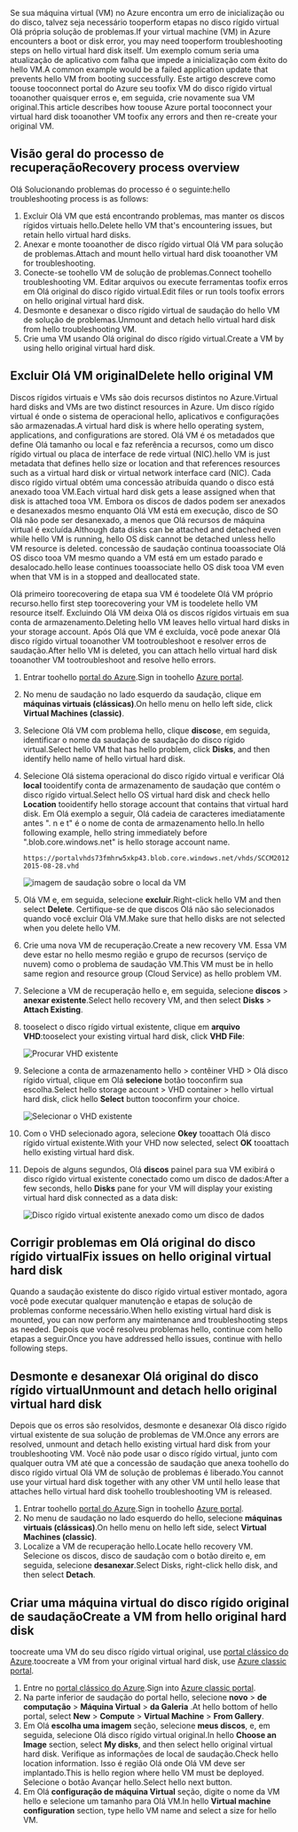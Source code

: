 <span data-ttu-id="b070d-101">Se sua máquina virtual (VM) no Azure encontra um erro de inicialização ou do disco, talvez seja necessário tooperform etapas no disco rígido virtual Olá própria solução de problemas.</span><span class="sxs-lookup"><span data-stu-id="b070d-101">If your virtual machine (VM) in Azure encounters a boot or disk error, you may need tooperform troubleshooting steps on hello virtual hard disk itself.</span></span> <span data-ttu-id="b070d-102">Um exemplo comum seria uma atualização de aplicativo com falha que impede a inicialização com êxito do hello VM.</span><span class="sxs-lookup"><span data-stu-id="b070d-102">A common example would be a failed application update that prevents hello VM from booting successfully.</span></span> <span data-ttu-id="b070d-103">Este artigo descreve como toouse tooconnect portal do Azure seu toofix VM do disco rígido virtual tooanother quaisquer erros e, em seguida, crie novamente sua VM original.</span><span class="sxs-lookup"><span data-stu-id="b070d-103">This article describes how toouse Azure portal tooconnect your virtual hard disk tooanother VM toofix any errors and then re-create your original VM.</span></span>

## <a name="recovery-process-overview"></a><span data-ttu-id="b070d-104">Visão geral do processo de recuperação</span><span class="sxs-lookup"><span data-stu-id="b070d-104">Recovery process overview</span></span>
<span data-ttu-id="b070d-105">Olá Solucionando problemas do processo é o seguinte:</span><span class="sxs-lookup"><span data-stu-id="b070d-105">hello troubleshooting process is as follows:</span></span>

1. <span data-ttu-id="b070d-106">Excluir Olá VM que está encontrando problemas, mas manter os discos rígidos virtuais hello.</span><span class="sxs-lookup"><span data-stu-id="b070d-106">Delete hello VM that's encountering issues, but retain hello virtual hard disks.</span></span>
2. <span data-ttu-id="b070d-107">Anexar e monte tooanother de disco rígido virtual Olá VM para solução de problemas.</span><span class="sxs-lookup"><span data-stu-id="b070d-107">Attach and mount hello virtual hard disk tooanother VM for troubleshooting.</span></span>
3. <span data-ttu-id="b070d-108">Conecte-se toohello VM de solução de problemas.</span><span class="sxs-lookup"><span data-stu-id="b070d-108">Connect toohello troubleshooting VM.</span></span> <span data-ttu-id="b070d-109">Editar arquivos ou execute ferramentas toofix erros em Olá original do disco rígido virtual.</span><span class="sxs-lookup"><span data-stu-id="b070d-109">Edit files or run tools toofix errors on hello original virtual hard disk.</span></span>
4. <span data-ttu-id="b070d-110">Desmonte e desanexar o disco rígido virtual de saudação do hello VM de solução de problemas.</span><span class="sxs-lookup"><span data-stu-id="b070d-110">Unmount and detach hello virtual hard disk from hello troubleshooting VM.</span></span>
5. <span data-ttu-id="b070d-111">Crie uma VM usando Olá original do disco rígido virtual.</span><span class="sxs-lookup"><span data-stu-id="b070d-111">Create a VM by using hello original virtual hard disk.</span></span>

## <a name="delete-hello-original-vm"></a><span data-ttu-id="b070d-112">Excluir Olá VM original</span><span class="sxs-lookup"><span data-stu-id="b070d-112">Delete hello original VM</span></span>
<span data-ttu-id="b070d-113">Discos rígidos virtuais e VMs são dois recursos distintos no Azure.</span><span class="sxs-lookup"><span data-stu-id="b070d-113">Virtual hard disks and VMs are two distinct resources in Azure.</span></span> <span data-ttu-id="b070d-114">Um disco rígido virtual é onde o sistema de operacional hello, aplicativos e configurações são armazenadas.</span><span class="sxs-lookup"><span data-stu-id="b070d-114">A virtual hard disk is where hello operating system, applications, and configurations are stored.</span></span> <span data-ttu-id="b070d-115">Olá VM é os metadados que define Olá tamanho ou local e faz referência a recursos, como um disco rígido virtual ou placa de interface de rede virtual (NIC).</span><span class="sxs-lookup"><span data-stu-id="b070d-115">hello VM is just metadata that defines hello size or location and that references resources such as a virtual hard disk or virtual network interface card (NIC).</span></span> <span data-ttu-id="b070d-116">Cada disco rígido virtual obtém uma concessão atribuída quando o disco está anexado tooa VM.</span><span class="sxs-lookup"><span data-stu-id="b070d-116">Each virtual hard disk gets a lease assigned when that disk is attached tooa VM.</span></span> <span data-ttu-id="b070d-117">Embora os discos de dados podem ser anexados e desanexados mesmo enquanto Olá VM está em execução, disco de SO Olá não pode ser desanexado, a menos que Olá recursos de máquina virtual é excluída.</span><span class="sxs-lookup"><span data-stu-id="b070d-117">Although data disks can be attached and detached even while hello VM is running, hello OS disk cannot be detached unless hello VM resource is deleted.</span></span> <span data-ttu-id="b070d-118">concessão de saudação continua tooassociate Olá OS disco tooa VM mesmo quando a VM está em um estado parado e desalocado.</span><span class="sxs-lookup"><span data-stu-id="b070d-118">hello lease continues tooassociate hello OS disk tooa VM even when that VM is in a stopped and deallocated state.</span></span>

<span data-ttu-id="b070d-119">Olá primeiro toorecovering de etapa sua VM é toodelete Olá VM próprio recurso.</span><span class="sxs-lookup"><span data-stu-id="b070d-119">hello first step toorecovering your VM is toodelete hello VM resource itself.</span></span> <span data-ttu-id="b070d-120">Excluindo Olá VM deixa Olá os discos rígidos virtuais em sua conta de armazenamento.</span><span class="sxs-lookup"><span data-stu-id="b070d-120">Deleting hello VM leaves hello virtual hard disks in your storage account.</span></span> <span data-ttu-id="b070d-121">Após Olá que VM é excluída, você pode anexar Olá disco rígido virtual tooanother VM tootroubleshoot e resolver erros de saudação.</span><span class="sxs-lookup"><span data-stu-id="b070d-121">After hello VM is deleted, you can attach hello virtual hard disk tooanother VM tootroubleshoot and resolve hello errors.</span></span> 

1. <span data-ttu-id="b070d-122">Entrar toohello [portal do Azure](https://portal.azure.com).</span><span class="sxs-lookup"><span data-stu-id="b070d-122">Sign in toohello [Azure portal](https://portal.azure.com).</span></span> 
2. <span data-ttu-id="b070d-123">No menu de saudação no lado esquerdo da saudação, clique em **máquinas virtuais (clássicas)**.</span><span class="sxs-lookup"><span data-stu-id="b070d-123">On hello menu on hello left side, click **Virtual Machines (classic)**.</span></span>
3. <span data-ttu-id="b070d-124">Selecione Olá VM com problema hello, clique **discos**e, em seguida, identificar o nome da saudação de saudação do disco rígido virtual.</span><span class="sxs-lookup"><span data-stu-id="b070d-124">Select hello VM that has hello problem, click **Disks**, and then identify hello name of hello virtual hard disk.</span></span> 
4. <span data-ttu-id="b070d-125">Selecione Olá sistema operacional do disco rígido virtual e verificar Olá **local** tooidentify conta de armazenamento de saudação que contém o disco rígido virtual.</span><span class="sxs-lookup"><span data-stu-id="b070d-125">Select hello OS virtual hard disk and check hello **Location** tooidentify hello storage account that contains that virtual hard disk.</span></span> <span data-ttu-id="b070d-126">Em Olá exemplo a seguir, Olá cadeia de caracteres imediatamente antes ". n e t" é o nome de conta de armazenamento hello.</span><span class="sxs-lookup"><span data-stu-id="b070d-126">In hello following example, hello string immediately before ".blob.core.windows.net" is hello storage account name.</span></span>

    ```
    https://portalvhds73fmhrw5xkp43.blob.core.windows.net/vhds/SCCM2012-2015-08-28.vhd
    ```

    ![imagem de saudação sobre o local da VM](./media/virtual-machines-classic-recovery-disks-portal/vm-location.png)

5. <span data-ttu-id="b070d-128">Olá VM e, em seguida, selecione **excluir**.</span><span class="sxs-lookup"><span data-stu-id="b070d-128">Right-click hello VM and then select **Delete**.</span></span> <span data-ttu-id="b070d-129">Certifique-se de que discos Olá não são selecionados quando você excluir Olá VM.</span><span class="sxs-lookup"><span data-stu-id="b070d-129">Make sure that hello disks are not selected when you delete hello VM.</span></span>
6. <span data-ttu-id="b070d-130">Crie uma nova VM de recuperação.</span><span class="sxs-lookup"><span data-stu-id="b070d-130">Create a new recovery VM.</span></span> <span data-ttu-id="b070d-131">Essa VM deve estar no hello mesmo região e grupo de recursos (serviço de nuvem) como o problema de saudação VM.</span><span class="sxs-lookup"><span data-stu-id="b070d-131">This VM must be in hello same region and resource group (Cloud Service) as hello problem VM.</span></span>
7. <span data-ttu-id="b070d-132">Selecione a VM de recuperação hello e, em seguida, selecione **discos** > **anexar existente**.</span><span class="sxs-lookup"><span data-stu-id="b070d-132">Select hello recovery VM, and then select **Disks** > **Attach Existing**.</span></span>
8. <span data-ttu-id="b070d-133">tooselect o disco rígido virtual existente, clique em **arquivo VHD**:</span><span class="sxs-lookup"><span data-stu-id="b070d-133">tooselect your existing virtual hard disk, click **VHD File**:</span></span>

    ![Procurar VHD existente](./media/virtual-machines-classic-recovery-disks-portal/select-vhd-location.png)

9. <span data-ttu-id="b070d-135">Selecione a conta de armazenamento hello > contêiner VHD > Olá disco rígido virtual, clique em Olá **selecione** botão tooconfirm sua escolha.</span><span class="sxs-lookup"><span data-stu-id="b070d-135">Select hello storage account > VHD container > hello virtual hard disk, click hello **Select** button tooconfirm your choice.</span></span>

    ![Selecionar o VHD existente](./media/virtual-machines-classic-recovery-disks-portal/select-vhd.png)

10. <span data-ttu-id="b070d-137">Com o VHD selecionado agora, selecione **Okey** tooattach Olá disco rígido virtual existente.</span><span class="sxs-lookup"><span data-stu-id="b070d-137">With your VHD now selected, select **OK** tooattach hello existing virtual hard disk.</span></span>
11. <span data-ttu-id="b070d-138">Depois de alguns segundos, Olá **discos** painel para sua VM exibirá o disco rígido virtual existente conectado como um disco de dados:</span><span class="sxs-lookup"><span data-stu-id="b070d-138">After a few seconds, hello **Disks** pane for your VM will display your existing virtual hard disk connected as a data disk:</span></span>

    ![Disco rígido virtual existente anexado como um disco de dados](./media/virtual-machines-classic-recovery-disks-portal/attached-disk.png)

## <a name="fix-issues-on-hello-original-virtual-hard-disk"></a><span data-ttu-id="b070d-140">Corrigir problemas em Olá original do disco rígido virtual</span><span class="sxs-lookup"><span data-stu-id="b070d-140">Fix issues on hello original virtual hard disk</span></span>
<span data-ttu-id="b070d-141">Quando a saudação existente do disco rígido virtual estiver montado, agora você pode executar qualquer manutenção e etapas de solução de problemas conforme necessário.</span><span class="sxs-lookup"><span data-stu-id="b070d-141">When hello existing virtual hard disk is mounted, you can now perform any maintenance and troubleshooting steps as needed.</span></span> <span data-ttu-id="b070d-142">Depois que você resolveu problemas hello, continue com hello etapas a seguir.</span><span class="sxs-lookup"><span data-stu-id="b070d-142">Once you have addressed hello issues, continue with hello following steps.</span></span>

## <a name="unmount-and-detach-hello-original-virtual-hard-disk"></a><span data-ttu-id="b070d-143">Desmonte e desanexar Olá original do disco rígido virtual</span><span class="sxs-lookup"><span data-stu-id="b070d-143">Unmount and detach hello original virtual hard disk</span></span>
<span data-ttu-id="b070d-144">Depois que os erros são resolvidos, desmonte e desanexar Olá disco rígido virtual existente de sua solução de problemas de VM.</span><span class="sxs-lookup"><span data-stu-id="b070d-144">Once any errors are resolved, unmount and detach hello existing virtual hard disk from your troubleshooting VM.</span></span> <span data-ttu-id="b070d-145">Você não pode usar o disco rígido virtual, junto com qualquer outra VM até que a concessão de saudação que anexa toohello do disco rígido virtual Olá VM de solução de problemas é liberado.</span><span class="sxs-lookup"><span data-stu-id="b070d-145">You cannot use your virtual hard disk together with any other VM until hello lease that attaches hello virtual hard disk toohello troubleshooting VM is released.</span></span>  

1. <span data-ttu-id="b070d-146">Entrar toohello [portal do Azure](https://portal.azure.com).</span><span class="sxs-lookup"><span data-stu-id="b070d-146">Sign in toohello [Azure portal](https://portal.azure.com).</span></span> 
2. <span data-ttu-id="b070d-147">No menu de saudação no lado esquerdo do hello, selecione **máquinas virtuais (clássicas)**.</span><span class="sxs-lookup"><span data-stu-id="b070d-147">On hello menu on hello left side, select **Virtual Machines (classic)**.</span></span>
3. <span data-ttu-id="b070d-148">Localize a VM de recuperação hello.</span><span class="sxs-lookup"><span data-stu-id="b070d-148">Locate hello recovery VM.</span></span> <span data-ttu-id="b070d-149">Selecione os discos, disco de saudação com o botão direito e, em seguida, selecione **desanexar**.</span><span class="sxs-lookup"><span data-stu-id="b070d-149">Select Disks, right-click hello disk, and then select **Detach**.</span></span>

## <a name="create-a-vm-from-hello-original-hard-disk"></a><span data-ttu-id="b070d-150">Criar uma máquina virtual do disco rígido original de saudação</span><span class="sxs-lookup"><span data-stu-id="b070d-150">Create a VM from hello original hard disk</span></span>

<span data-ttu-id="b070d-151">toocreate uma VM do seu disco rígido virtual original, use [portal clássico do Azure](https://manage.windowsazure.com).</span><span class="sxs-lookup"><span data-stu-id="b070d-151">toocreate a VM from your original virtual hard disk, use [Azure classic portal](https://manage.windowsazure.com).</span></span>

1. <span data-ttu-id="b070d-152">Entre no [portal clássico do Azure](https://manage.windowsazure.com).</span><span class="sxs-lookup"><span data-stu-id="b070d-152">Sign into [Azure classic portal](https://manage.windowsazure.com).</span></span>
2. <span data-ttu-id="b070d-153">Na parte inferior de saudação do portal hello, selecione **novo** > **de computação** > **Máquina Virtual** > **da Galeria** .</span><span class="sxs-lookup"><span data-stu-id="b070d-153">At hello bottom of hello portal, select **New** > **Compute** > **Virtual Machine** > **From Gallery**.</span></span>
3. <span data-ttu-id="b070d-154">Em Olá **escolha uma imagem** seção, selecione **meus discos**, e, em seguida, selecione Olá disco rígido virtual original.</span><span class="sxs-lookup"><span data-stu-id="b070d-154">In hello **Choose an Image** section, select **My disks**, and then select hello original virtual hard disk.</span></span> <span data-ttu-id="b070d-155">Verifique as informações de local de saudação.</span><span class="sxs-lookup"><span data-stu-id="b070d-155">Check hello location information.</span></span> <span data-ttu-id="b070d-156">Isso é região Olá onde Olá VM deve ser implantado.</span><span class="sxs-lookup"><span data-stu-id="b070d-156">This is hello region where hello VM must be deployed.</span></span> <span data-ttu-id="b070d-157">Selecione o botão Avançar hello.</span><span class="sxs-lookup"><span data-stu-id="b070d-157">Select hello next button.</span></span>
4. <span data-ttu-id="b070d-158">Em Olá **configuração de máquina Virtual** seção, digite o nome da VM hello e selecione um tamanho para Olá VM.</span><span class="sxs-lookup"><span data-stu-id="b070d-158">In hello **Virtual machine configuration** section, type hello VM name and select a size for hello VM.</span></span>
